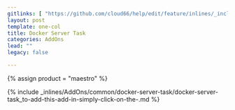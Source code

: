 ```yaml
---
gitlinks: [ "https://github.com/cloud66/help/edit/feature/inlines/_includes/_inlines/AddOns/common/docker-server-task/docker-server-task_to-add-this-add-in-simply-click-on-the-.md" ]
layout: post
template: one-col
title: Docker Server Task
categories: AddOns
lead: ""
legacy: false

---
```

{% assign product = "maestro" %}

{% include _inlines/AddOns/common/docker-server-task/docker-server-task_to-add-this-add-in-simply-click-on-the-.md %}
